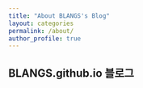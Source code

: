 ```yaml
--- 
title: "About BLANGS's Blog" 
layout: categories 
permalink: /about/ 
author_profile: true 
---
```


## BLANGS.github.io 블로그
